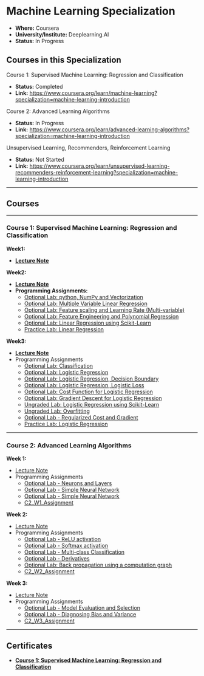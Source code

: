# Machine Learning Specialization

*   **Where:** Coursera
*   **University/Institute:** Deeplearning.AI
*   **Status:** In Progress

## Courses in this Specialization

Course 1: Supervised Machine Learning: Regression and Classification

*   **Status:** Completed
*   **Link:** https://www.coursera.org/learn/machine-learning?specialization=machine-learning-introduction

Course 2: Advanced Learning Algorithms

*   **Status:** In Progress
*   **Link:** https://www.coursera.org/learn/advanced-learning-algorithms?specialization=machine-learning-introduction

Unsupervised Learning, Recommenders, Reinforcement Learning

*   **Status:** Not Started
*   **Link:** https://www.coursera.org/learn/unsupervised-learning-recommenders-reinforcement-learning?specialization=machine-learning-introduction

---

## Courses

---

### **Course 1: Supervised Machine Learning: Regression and Classification**

**Week1:**

*   [**Lecture Note**](Course1/Week1/lecture_note.md)

**Week2:**

*   [**Lecture Note**](Course1/Week2/lecture_note.md)
*   **Programming Assignments:**
    *   [Optional Lab: python, NumPy and Vectorization](Course1/Week2/C1_W2_Lab01_Python_Numpy_Vectorization_Soln.ipynb)
    *   [Optional Lab: Multiple Variable Linear Regression](Course1/Week2/C1_W2_Lab02_Multiple_Variable_Soln.ipynb)
    *   [Optional Lab: Feature scaling and Learning Rate (Multi-variable)](Course1/Week2/C1_W2_Lab03_Feature_Scaling_and_Learning_Rate_Soln.ipynb)
    *   [Optional Lab: Feature Engineering and Polynomial Regression](Course1/Week2/C1_W2_Lab04_FeatEng_PolyReg_Soln.ipynb)
    *   [Optional Lab: Linear Regression using Scikit-Learn](Course1/Week2/C1_W2_Lab05_Sklearn_GD_Soln.ipynb)
    *   [Practice Lab: Linear Regression](Course1/Week2/C1_W2_Linear_Regression.ipynb)

**Week3:**

*   [**Lecture Note**](Course1/Week3/lecture_note.md)
*   Programming Assignments
    *   [Optional Lab: Classification](Course1/Week3/C1_W3_Lab01_Classification_Soln.ipynb)
    *   [Optional Lab: Logistic Regression](Course1/Week3/C1_W3_Lab02_Sigmoid_function_Soln.ipynb)
    *   [Optional Lab: Logistic Regression, Decision Boundary](Course1/Week3/C1_W3_Lab03_Decision_Boundary_Soln.ipynb)
    *   [Optional Lab: Logistic Regression, Logistic Loss](Course1/Week3/C1_W3_Lab04_LogisticLoss_Soln.ipynb)
    *   [Optional Lab: Cost Function for Logistic Regression](Course1/Week3/C1_W3_Lab05_Cost_Function_Soln.ipynb)
    *   [Optional Lab: Gradient Descent for Logistic Regression](Course1/Week3/C1_W3_Lab06_Gradient_Descent_Soln.ipynb)
    *   [Ungraded Lab: Logistic Regression using Scikit-Learn](Course1/Week3//C1_W3_Lab07_Scikit_Learn_Soln.ipynb)
    *   [Ungraded Lab: Overfitting](Course1/Week3/C1_W3_Lab08_Overfitting_Soln.ipynb)
    *   [Optional Lab - Regularized Cost and Gradient](Course1/Week3/C1_W3_Lab09_Regularization_Soln.ipynb)
    *   [Practice Lab: Logistic Regression](Course1/Week3/C1_W3_Logistic_Regression.ipynb)

---

### **Course 2: Advanced Learning Algorithms**

**Week 1:**

*   [Lecture Note](Course2/Week1/lecture_note.ipynb)
*   Programming Assignments
    *   [Optional Lab - Neurons and Layers](Course2/Week1/C2_W1_Lab01_Neurons_and_Layers.ipynb)
    *   [Optional Lab - Simple Neural Network](Course2/Week1/C2_W1_Lab02_CoffeeRoasting_TF.ipynb)
    *   [Optional Lab - Simple Neural Network](Course2/Week1/C2_W1_Lab03_CoffeeRoasting_Numpy.ipynb)
    * [C2_W1_Assignment](Course2/Week1/C2_W1_Assignment.ipynb)


**Week 2:**

*   [Lecture Note](Course2/Week2/lecture_note.ipynb)
*   Programming Assignments
    *   [Optional Lab - ReLU activation](Course2/Week2/C2_W2_Relu.ipynb)
    *   [Optional Lab - Softmax activation](Course2/Week2/C2_W2_SoftMax.ipynb)
    *   [Optional Lab - Multi-class Classification](/Course2/Week2/C2_W2_Multiclass_TF.ipynb)
    *   [Optional Lab - Derivatives](/Course2/Week2/C2_W2_Derivatives.ipynb)
    *   [Optional Lab: Back propagation using a computation graph](/Course2/Week2/C2_W2_Backprop.ipynb)
    *   [C2_W2_Assignment](/Course2/Week2/C2_W2_Assignment.ipynb)


**Week 3:**

*   [Lecture Note](Course2/Week3/lecture_note.ipynb)
*   Programming Assignments
    *   [Optional Lab - Model Evaluation and Selection](/Course2/Week3/C2W3_Lab_01_Model_Evaluation_and_Selection.ipynb)
    *   [Optional Lab - Diagnosing Bias and Variance](/Course2/Week3/C2W3_Lab_02_Diagnosing_Bias_and_Variance.ipynb)
    *   [C2_W3_Assignment](/Course2/Week3/C2_W3_Assignment.ipynb)
---

## Certificates

*   [**Course 1: Supervised Machine Learning: Regression and Classification**](https://coursera.org/share/ea0f566cd6d30c9494c8bd423d380b01)